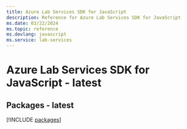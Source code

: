 ```yaml
---
title: Azure Lab Services SDK for JavaScript
description: Reference for Azure Lab Services SDK for JavaScript
ms.date: 03/22/2024
ms.topic: reference
ms.devlang: javascript
ms.service: lab-services
---
```

# Azure Lab Services SDK for JavaScript - latest
## Packages - latest
[!INCLUDE [packages](lab-services-index.md)]